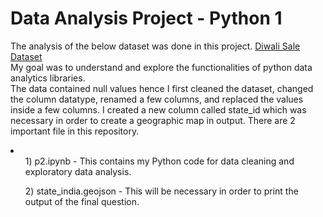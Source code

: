 # Data Analysis Project - Python 1
The analysis of the below dataset was done in this project.
<be>
<a href="kaggle datasets download -d saadharoon27/diwali-sales-dataset"> Diwali Sale Dataset </a>
<br>
My goal was to understand and explore the functionalities of python data analytics libraries.
<br>
The data contained null values hence I first cleaned the dataset, changed the column datatype, renamed a few columns, and replaced the values inside a few columns. I created a new column called state_id which was necessary in order to create a geographic map in output.
<be>
There are 2 important file in this repository. 
<li>
  <ol>1) p2.ipynb - This contains my Python code for data cleaning and exploratory data analysis.</ol>
  <ol>2) state_india.geojson - This will be necessary in order to print the output of the final question.</ol>
</li>
